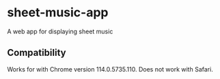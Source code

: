 # sheet-music-app

A web app for displaying sheet music

## Compatibility

Works for with Chrome version 114.0.5735.110. Does not work with Safari.